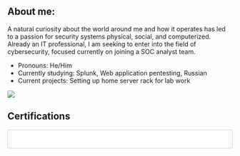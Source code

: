 ## About me:
A natural curiosity about the world around me and how it operates has led to a passion for security systems physical, social, and computerized. Already an IT professional, I am seeking to enter into the field of cybersecurity, focused currently on joining a SOC analyst team.
- Pronouns: He/Him
- Currently studying: Splunk, Web application pentesting, Russian
- Current projects: Setting up home server rack for lab work

<a href="https://linkedin.com/in/galenf"><img src="https://img.shields.io/badge/linkedin-green"></a>

## Certifications
<div style="background-color: #FFFFFF; padding: 20px; border: 1px solid #ccc;"><div data-iframe-width="150" data-iframe-height="270" data-share-badge-id="75ca6da5-e3e9-4d01-abab-66d839f8e1c9" data-share-badge-host="https://www.credly.com"></div><script type="text/javascript" async src="//cdn.credly.com/assets/utilities/embed.js"></script><div data-iframe-width="150" data-iframe-height="270" data-share-badge-id="bc5161be-b1b7-4c33-8a1e-612a8253483b" data-share-badge-host="https://www.credly.com"></div><script type="text/javascript" async src="//cdn.credly.com/assets/utilities/embed.js"></script><div data-iframe-width="150" data-iframe-height="270" data-share-badge-id="882a54b2-3ed9-4fde-83f9-c5ddc02bdca6" data-share-badge-host="https://www.credly.com"></div><script type="text/javascript" async src="//cdn.credly.com/assets/utilities/embed.js"></script><div data-iframe-width="150" data-iframe-height="270" data-share-badge-id="d85e20c6-0774-4e24-93e0-95e856d8aa9c" data-share-badge-host="https://www.credly.com"></div><script type="text/javascript" async src="//cdn.credly.com/assets/utilities/embed.js"></script></div><div>
